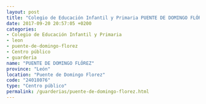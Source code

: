 ```yaml
---
layout: post
title: "Colegio de Educación Infantil y Primaria PUENTE DE DOMINGO FLÓREZ"
date: 2017-09-20 20:57:05 +0200
categories:
- Colegio de Educación Infantil y Primaria
- leon
- puente-de-domingo-florez
- Centro público
- guarderia
name: "PUENTE DE DOMINGO FLÓREZ"
province: "León"
location: "Puente de Domingo Florez"
code: "24018076"
type: "Centro público"
permalink: /guarderias/puente-de-domingo-florez.html
---
```

